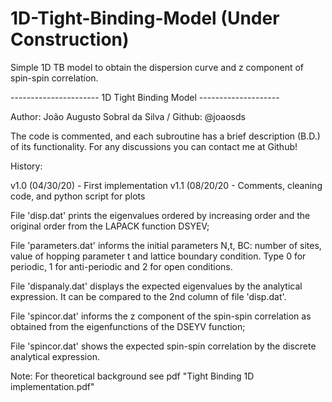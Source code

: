 # 1D-Tight-Binding-Model (Under Construction)
Simple 1D TB model to obtain the dispersion curve and z component of spin-spin correlation.

 ---------------------- 1D Tight Binding Model --------------------

 Author: João Augusto Sobral da Silva / Github: @joaosds

 The code is commented, and each subroutine has a brief description (B.D.)
 of its functionality. For any discussions you can contact me at Github!

 History:

  v1.0 (04/30/20) - First implementation
  v1.1 (08/20/20 - Comments, cleaning code, and python script for plots 

 File 'disp.dat' prints the eigenvalues ordered by increasing order
 and the original order from the LAPACK function DSYEV;


 File 'parameters.dat' informs the initial parameters N,t, BC: number of
 sites, value of hopping parameter t and lattice boundary condition. 
 Type 0 for periodic, 1 for anti-periodic and 2 for open conditions.

 File 'dispanaly.dat' displays the expected eigenvalues by the analytical
 expression. It can be compared to the 2nd column of file 'disp.dat'.
 
 File 'spincor.dat' informs the z component of the spin-spin correlation
 as obtained from the eigenfunctions of the DSEYV function;
 
 File 'spincor.dat' shows the expected spin-spin correlation by the discrete
 analytical expression.
 
 Note: For theoretical background see pdf "Tight Binding 1D implementation.pdf"

